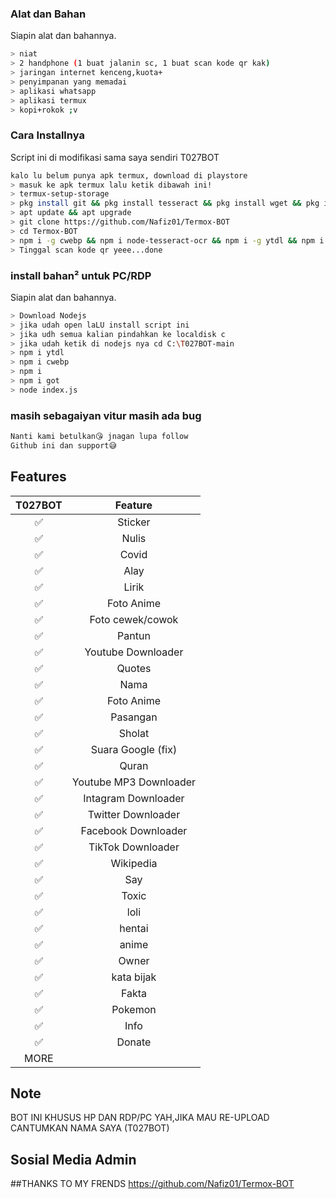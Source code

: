 ### Alat dan Bahan
Siapin alat dan bahannya.
```bash
> niat
> 2 handphone (1 buat jalanin sc, 1 buat scan kode qr kak)
> jaringan internet kenceng,kuota+
> penyimpanan yang memadai
> aplikasi whatsapp
> aplikasi termux
> kopi+rokok ;v
```
### Cara Installnya
Script ini di modifikasi sama saya sendiri T027BOT
```bash
kalo lu belum punya apk termux, download di playstore
> masuk ke apk termux lalu ketik dibawah ini!
> termux-setup-storage
> pkg install git && pkg install tesseract && pkg install wget && pkg install ffmpeg && pkg install nodejs
> apt update && apt upgrade
> git clone https://github.com/Nafiz01/Termox-BOT
> cd Termox-BOT
> npm i -g cwebp && npm i node-tesseract-ocr && npm i -g ytdl && npm i  && npm i got && node index js
> Tinggal scan kode qr yeee...done
```
### install bahan² untuk PC/RDP
Siapin alat dan bahannya.
```bash
> Download Nodejs
> jika udah open laLU install script ini
> jika udh semua kalian pindahkan ke localdisk c
> jika udah ketik di nodejs nya cd C:\T027BOT-main
> npm i ytdl
> npm i cwebp
> npm i
> npm i got
> node index.js
```
### masih sebagaiyan vitur masih ada bug
```php
Nanti kami betulkan😘 jnagan lupa follow
Github ini dan support😅
```
## Features

| T027BOT      |                   Feature        |
 :-----------: | :------------------------------: |
|       ✅       | Sticker                          |
|       ✅       | Nulis                            |
|       ✅       | Covid                            |
|       ✅       | Alay                             |
|       ✅       | Lirik                            |
|       ✅       | Foto Anime                       |
|       ✅       | Foto cewek/cowok                 |
|       ✅       | Pantun                           |
|       ✅       | Youtube Downloader               |
|       ✅       | Quotes                           |
|       ✅       | Nama                             |
|       ✅       | Foto Anime                       |
|       ✅       | Pasangan                         |
|       ✅       | Sholat                           |
|       ✅       | Suara Google (fix)               |
|       ✅       | Quran                            |
|       ✅       | Youtube MP3 Downloader           |
|       ✅       | Intagram Downloader              |
|       ✅       | Twitter Downloader               |
|       ✅       | Facebook Downloader              |
|       ✅       | TikTok Downloader                |
|       ✅       | Wikipedia                        |
|       ✅       | Say                              |
|       ✅       | Toxic                            |
|       ✅       | loli                             |
|       ✅       | hentai                           |
|       ✅       | anime                            |
|       ✅       | Owner                            |
|       ✅       | kata bijak                       |
|       ✅       | Fakta                            |
|       ✅       | Pokemon                          |
|       ✅       | Info                             |
|       ✅       | Donate                           |
|                   MORE                           |

## Note
BOT INI KHUSUS HP DAN RDP/PC YAH,JIKA MAU RE-UPLOAD CANTUMKAN NAMA SAYA (T027BOT)

## Sosial Media Admin

##THANKS TO MY FRENDS
https://github.com/Nafiz01/Termox-BOT

